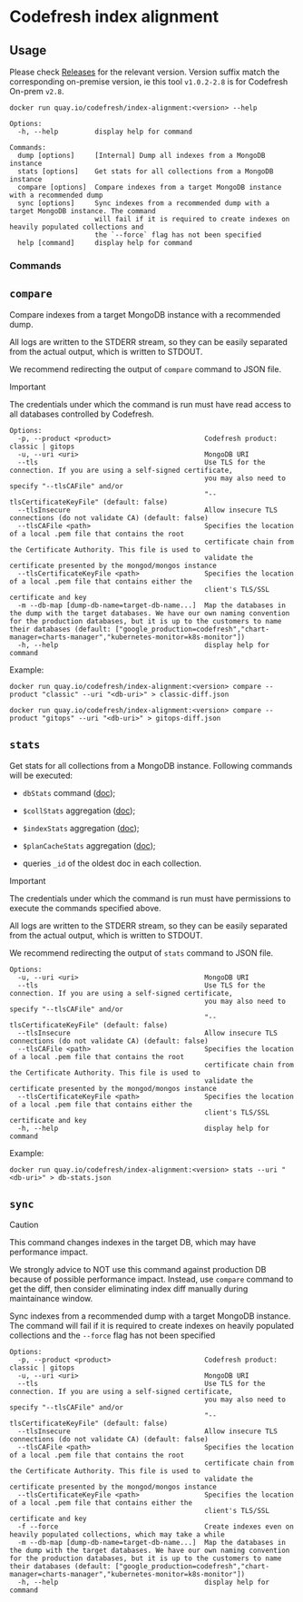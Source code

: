 # Codefresh index alignment

## Usage

Please check [Releases](https://github.com/codefresh-io/index-alignment/releases) for the relevant version. Version suffix match the corresponding on-premise version, ie this tool `v1.0.2-2.8` is for Codefresh On-prem `v2.8`.

```shell
docker run quay.io/codefresh/index-alignment:<version> --help
```
```
Options:
  -h, --help         display help for command

Commands:
  dump [options]     [Internal] Dump all indexes from a MongoDB instance
  stats [options]    Get stats for all collections from a MongoDB instance
  compare [options]  Compare indexes from a target MongoDB instance with a recommended dump
  sync [options]     Sync indexes from a recommended dump with a target MongoDB instance. The command
                     will fail if it is required to create indexes on heavily populated collections and
                     the `--force` flag has not been specified
  help [command]     display help for command
```



### Commands

## `compare`

Compare indexes from a target MongoDB instance with a recommended dump.

All logs are written to the STDERR stream, so they can be easily separated from the actual output, which is written to STDOUT.

We recommend redirecting the output of `compare` command to JSON file.

> [!IMPORTANT]
> The credentials under which the command is run must have read access to all databases controlled by Codefresh.

```
Options:
  -p, --product <product>                       Codefresh product: classic | gitops
  -u, --uri <uri>                               MongoDB URI
  --tls                                         Use TLS for the connection. If you are using a self-signed certificate,
                                                you may also need to specify "--tlsCAFile" and/or
                                                "--tlsCertificateKeyFile" (default: false)
  --tlsInsecure                                 Allow insecure TLS connections (do not validate CA) (default: false)
  --tlsCAFile <path>                            Specifies the location of a local .pem file that contains the root
                                                certificate chain from the Certificate Authority. This file is used to
                                                validate the certificate presented by the mongod/mongos instance
  --tlsCertificateKeyFile <path>                Specifies the location of a local .pem file that contains either the
                                                client's TLS/SSL certificate and key
  -m --db-map [dump-db-name=target-db-name...]  Map the databases in the dump with the target databases. We have our own naming convention for the production databases, but it is up to the customers to name their databases (default: ["google_production=codefresh","chart-manager=charts-manager","kubernetes-monitor=k8s-monitor"])
  -h, --help                                    display help for command
```

Example:

```shell
docker run quay.io/codefresh/index-alignment:<version> compare --product "classic" --uri "<db-uri>" > classic-diff.json

docker run quay.io/codefresh/index-alignment:<version> compare --product "gitops" --uri "<db-uri>" > gitops-diff.json
```

## `stats`

Get stats for all collections from a MongoDB instance. Following commands will be executed:

* `dbStats` command ([doc](https://www.mongodb.com/docs/v5.0/reference/command/dbStats/));

* `$collStats` aggregation ([doc](https://www.mongodb.com/docs/v5.0/reference/operator/aggregation/collStats/));

* `$indexStats` aggregation ([doc](https://www.mongodb.com/docs/v5.0/reference/operator/aggregation/indexStats/));

* `$planCacheStats` aggregation ([doc](https://www.mongodb.com/docs/v5.0/reference/operator/aggregation/plancachestats/));

* queries `_id` of the oldest doc in each collection.

> [!IMPORTANT]
> The credentials under which the command is run must have permissions to execute the commands specified above.

All logs are written to the STDERR stream, so they can be easily separated from the actual output, which is written to STDOUT.

We recommend redirecting the output of `stats` command to JSON file.

```
Options:
  -u, --uri <uri>                               MongoDB URI
  --tls                                         Use TLS for the connection. If you are using a self-signed certificate,
                                                you may also need to specify "--tlsCAFile" and/or
                                                "--tlsCertificateKeyFile" (default: false)
  --tlsInsecure                                 Allow insecure TLS connections (do not validate CA) (default: false)
  --tlsCAFile <path>                            Specifies the location of a local .pem file that contains the root
                                                certificate chain from the Certificate Authority. This file is used to
                                                validate the certificate presented by the mongod/mongos instance
  --tlsCertificateKeyFile <path>                Specifies the location of a local .pem file that contains either the
                                                client's TLS/SSL certificate and key
  -h, --help                                    display help for command
```

Example:

```shell
docker run quay.io/codefresh/index-alignment:<version> stats --uri "<db-uri>" > db-stats.json
```

## `sync`

> [!CAUTION]
> This command changes indexes in the target DB, which may have performance impact.
>
> We strongly advice to NOT use this command against production DB because of possible performance impact. Instead, use `compare` command to get the diff, then consider eliminating index diff manually during maintainance window.


Sync indexes from a recommended dump with a target MongoDB instance. The command will fail if it is required to create indexes on heavily populated collections and the `--force` flag has not been specified

```
Options:
  -p, --product <product>                       Codefresh product: classic | gitops
  -u, --uri <uri>                               MongoDB URI
  --tls                                         Use TLS for the connection. If you are using a self-signed certificate,
                                                you may also need to specify "--tlsCAFile" and/or
                                                "--tlsCertificateKeyFile" (default: false)
  --tlsInsecure                                 Allow insecure TLS connections (do not validate CA) (default: false)
  --tlsCAFile <path>                            Specifies the location of a local .pem file that contains the root
                                                certificate chain from the Certificate Authority. This file is used to
                                                validate the certificate presented by the mongod/mongos instance
  --tlsCertificateKeyFile <path>                Specifies the location of a local .pem file that contains either the
                                                client's TLS/SSL certificate and key
  -f --force                                    Create indexes even on heavily populated collections, which may take a while
  -m --db-map [dump-db-name=target-db-name...]  Map the databases in the dump with the target databases. We have our own naming convention for the production databases, but it is up to the customers to name their databases (default: ["google_production=codefresh","chart-manager=charts-manager","kubernetes-monitor=k8s-monitor"])
  -h, --help                                    display help for command
```
